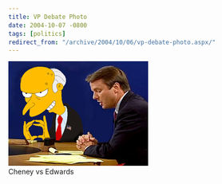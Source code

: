 ```yaml
---
title: VP Debate Photo
date: 2004-10-07 -0800
tags: [politics]
redirect_from: "/archive/2004/10/06/vp-debate-photo.aspx/"
---
```


![](/images/vpdebate.jpg) \
Cheney vs Edwards

